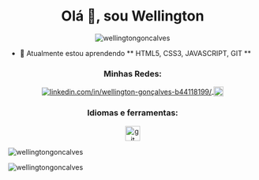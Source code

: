 <h1 align = "center"> Olá 👋, sou Wellington </h1>
<p align = "center"> <img src = "https://komarev.com/ghpvc/?username=wellingtongoncalves&label=Profile%20views&color = 0e75b6 & style = flat "alt =" wellingtongoncalves "" altura = "20" largura = "20"/> </p>

- 🌱 Atualmente estou aprendendo ** HTML5, CSS3, JAVASCRIPT, GIT **

<h3 align =" center "> Minhas Redes: </h3>
<p align = "center">
<a href="https://linkedin.com/in/nkedin.com/in/wellington-gonçalves-b44118199/" target="blank"> <img align = "center" src = "https://cdn.jsdelivr.net/npm/simple-icons@3.0.1/icons/linkedin.svg" alt = "linkedin.com/in/wellington-gonçalves-b44118199/" altura = "20" largura = "20" /> </ a>
<a href="https://www.instagram.com/we_llington92/" target="blank"> <img align = "center" src = "https://img.shields.io/badge/Instagram-E4405F?style=for-the-badge&logo=instagram&logoColor=white"height =" 20 "largura =" 20 "/> </a>
</p>

<h3 align = "center"> Idiomas e ferramentas: </h3>
<p align = "center"> <a href="https://git-scm.com/" target="_blank"> <img src = "https://www.vectorlogo.zone/logos/git-scm/git-scm-icon.svg" alt = "git" width = "30" height = "30" /> </a> </p>

<p> <img align = "center" src = "https://github-readme-stats.vercel.app/api/top-langs?username=wellingtongoncalves&show_icons=true&locale=en&layout=compact "alt =" wellingtongoncalves "/> </p>

<p> <img align = "center" src = "https://github-readme-stats.vercel.app/api?username=wellingtongoncalves&show_icons=true&locale=en" alt = "wellingtongoncalves" /> </p>
